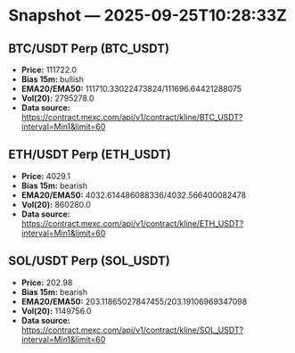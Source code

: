# Snapshot — 2025-09-25T10:28:33Z

## BTC/USDT Perp (BTC_USDT)
- **Price:** 111722.0
- **Bias 15m:** bullish
- **EMA20/EMA50:** 111710.33022473824/111696.64421288075
- **Vol(20):** 2795278.0
- **Data source:** https://contract.mexc.com/api/v1/contract/kline/BTC_USDT?interval=Min1&limit=60

## ETH/USDT Perp (ETH_USDT)
- **Price:** 4029.1
- **Bias 15m:** bearish
- **EMA20/EMA50:** 4032.614486088336/4032.566400082478
- **Vol(20):** 860280.0
- **Data source:** https://contract.mexc.com/api/v1/contract/kline/ETH_USDT?interval=Min1&limit=60

## SOL/USDT Perp (SOL_USDT)
- **Price:** 202.98
- **Bias 15m:** bearish
- **EMA20/EMA50:** 203.11865027847455/203.19106969347098
- **Vol(20):** 1149756.0
- **Data source:** https://contract.mexc.com/api/v1/contract/kline/SOL_USDT?interval=Min1&limit=60

